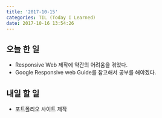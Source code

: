 ```yaml
---
title: '2017-10-15'
categories: TIL (Today I Learned)
date: 2017-10-16 13:54:26
---
```

## 오늘 한 일
  - Responsive Web 제작에 약간의 어려움을 겪었다. 
  - Google Responsive web Guide를 참고해서 공부를 해야겠다. 

## 내일 할 일
  - 포트폴리오 사이트 제작
